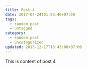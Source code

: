 ```yaml
---
title: Post 4
date: 2017-04-24T01:56:46+07:00
tags:
  - random post
  - untagged
category:
  - random post
  - uncategorized
updated: 2013-12-17T16:43:08+07:00
---
```

This is content of post 4
